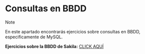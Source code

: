 # Consultas en BBDD

> [!NOTE]
> En este apartado encontrarás ejercicios sobre consultas en BBDD, especificamente de MySQL.

**Ejercicios sobre la BBDD de Sakila:** [CLICK AQUÍ](sakila/README)